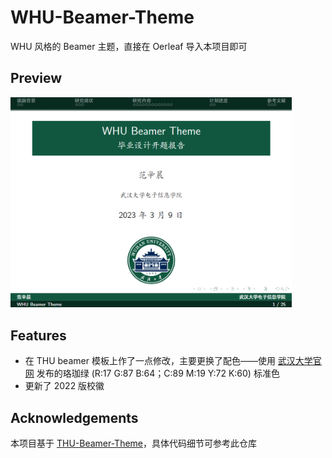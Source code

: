 # WHU-Beamer-Theme
WHU 风格的 Beamer 主题，直接在 Oerleaf 导入本项目即可

## Preview
<img src="./Preview.png" width="450" />

## Features
- 在 THU beamer 模板上作了一点修改，主要更换了配色——使用 [武汉大学官网](https://www.whu.edu.cn/info/1153/3232.htm) 发布的珞珈绿 (R:17 G:87 B:64；C:89 M:19 Y:72 K:60) 标准色
- 更新了 2022 版校徽



## Acknowledgements
本项目基于 [THU-Beamer-Theme](https://github.com/tuna/THU-Beamer-Theme)，具体代码细节可参考此仓库